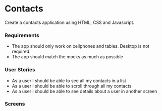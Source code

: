# Contacts

Create a contacts application using HTML, CSS and Javascript.

### Requirements
- The app should only work on cellphones and tables. Desktop is not required.
- The app should match the mocks as much as possible
### User Stories
- As a user I should be able to see all my contacts in a list
- As a user I should be able to scroll through all my contacts
- As a user I should be able to see details about a user in another screen
### Screens

